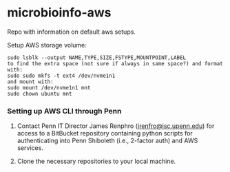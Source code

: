 # microbioinfo-aws
Repo with information on default aws setups.

Setup AWS storage volume:

```
sudo lsblk --output NAME,TYPE,SIZE,FSTYPE,MOUNTPOINT,LABEL
to find the extra space (not sure if always in same space?) and format with:
sudo sudo mkfs -t ext4 /dev/nvme1n1
and mount with:
sudo mount /dev/nvme1n1 mnt
sudo chown ubuntu mnt
```

### Setting up AWS CLI through Penn

1. Contact Penn IT Director James Renphro (jrenfro@isc.upenn.edu) for access to a BitBucket repository containing python scripts for authenticating into Penn Shiboleth (i.e., 2-factor auth) and AWS services.

2. Clone the necessary repositories to your local machine.
